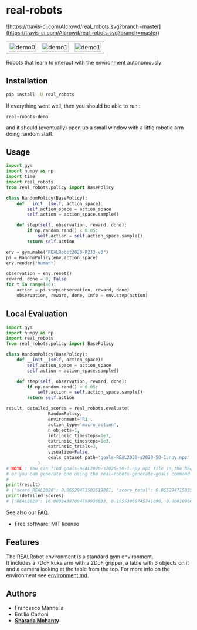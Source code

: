 # real-robots

![https://travis-ci.com/AIcrowd/real_robots.svg?branch=master](https://travis-ci.com/AIcrowd/real_robots.svg?branch=master)

<TABLE " width="100%" BORDER="0">
<TR>
<TD><img src="https://i.imgur.com/ORXaKBB.gif" alt="demo0" width="100%"></TD>
<TD><img src="https://i.imgur.com/w66lz4L.gif" alt="demo1" width="100%"></TD>
<TD><img src="https://i.imgur.com/oYARyZV.gif" alt="demo1" width="100%"></TD>
</TR>
</TABLE>

Robots that learn to interact with the environment autonomously

## Installation

```bash
pip install -U real_robots
```

If everything went well, then you should be able to run :

```
real-robots-demo
```

and it should (eventually) open up a small window with a little robotic arm
doing random stuff.

## Usage

```python
import gym
import numpy as np
import time
import real_robots
from real_robots.policy import BasePolicy

class RandomPolicy(BasePolicy):
    def __init__(self, action_space):
        self.action_space = action_space
        self.action = action_space.sample()

    def step(self, observation, reward, done):
        if np.random.rand() < 0.05:
            self.action = self.action_space.sample()
        return self.action

env = gym.make("REALRobot2020-R2J3-v0")
pi = RandomPolicy(env.action_space)
env.render("human")

observation = env.reset()
reward, done = 0, False
for t in range(40):    
    action = pi.step(observation, reward, done)
    observation, reward, done, info = env.step(action)    
```

## Local Evaluation

```python
import gym
import numpy as np
import real_robots
from real_robots.policy import BasePolicy

class RandomPolicy(BasePolicy):
    def __init__(self, action_space):
        self.action_space = action_space
        self.action = action_space.sample()

    def step(self, observation, reward, done):
        if np.random.rand() < 0.05:
            self.action = self.action_space.sample()
        return self.action

result, detailed_scores = real_robots.evaluate(
                RandomPolicy,
                environment='R1',
                action_type='macro_action',
                n_objects=1,
                intrinsic_timesteps=1e3,
                extrinsic_timesteps=1e3,
                extrinsic_trials=3,
                visualize=False,
                goals_dataset_path='goals-REAL2020-s2020-50-1.npy.npz'
            )
# NOTE : You can find goals-REAL2020-s2020-50-1.npy.npz file in the REAL2020 Starter Kit repository
# or you can generate one using the real-robots-generate-goals command.
#
print(result)
# {'score_REAL2020': 0.06529471503519801, 'score_total': 0.06529471503519801}
print(detailed_scores)
# {'REAL2020': [0.00024387094790936833, 0.19553060745741896, 0.00010966670026571288]}
```

See also our [FAQ](FAQ.md).

-   Free software: MIT license

## Features

The REALRobot environment is a standard gym environment.  
It includes a 7DoF kuka arm with a 2DoF gripper, a table with 3 objects on it and a camera looking at the table from the top. 
For more info on the environment see [environment.md](environment.md).

## Authors

-   Francesco Mannella
-   Emilio Cartoni
-   **[Sharada Mohanty](https://twitter.com/MeMohanty)**
